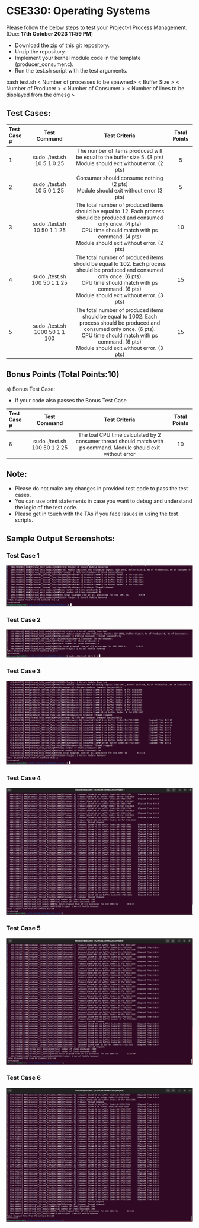 # CSE330: Operating Systems 

Please follow the below steps to test your Project-1 Process Management. (Due: **17th October 2023 11:59 PM**)

- Download the zip of this git repository.
- Unzip the repository.
- Implement your kernel module code in the template (producer\_consumer.c).
- Run the test.sh script with the test arguments. 

bash test.sh < Number of processes to be spawned> < Buffer Size > < Number of Producer > < Number of Consumer > < Number of lines to be displayed from the dmesg >

## Test Cases:

| Test Case #   | Test Command  | Test Criteria  | Total Points |
| :------------- |:-------------:| :-----:|:-----:|
| 1     | sudo ./test.sh 10 5 1 0 25  | The number of items produced will be equal to the buffer size 5. (3 pts)  <br /> Module should exit without error. (2 pts) | 5|
| 2     | sudo ./test.sh 10 5 0 1 25  | Consumer should consume nothing (2 pts) <br /> Module should exit without error (3 pts) | 5|
| 3     | sudo ./test.sh 10 50 1 1 25 | The total number of produced items should be equal to 12. Each process should be produced and consumed only once. (4 pts) <br /> CPU time should match with ps command. (4 pts) <br /> Module should exit without error. (2 pts) | 10 |
| 4     | sudo ./test.sh 100 50 1 1 25 | The total number of produced items should be equal to 102. Each process should be produced and consumed only once. (6 pts) <br /> CPU time should match with ps command. (6 pts)<br /> Module should exit without error. (3 pts) | 15 |
| 5     | sudo ./test.sh 1000 50 1 1 100 | The total number of produced items should be equal to 1002. Each process should be produced and consumed only once. (6 pts). <br /> CPU time should match with ps command. (6 pts) <br /> Module should exit without error. (3 pts) | 15 |

## Bonus Points (Total Points:10)
  
a) Bonus Test Case:
  - If your code also passes the Bonus Test Case

| Test Case #   | Test Command  | Test Criteria  | Total Points |
| :------------- |:-------------:| :-----:|:-----:|
| 6     | sudo ./test.sh 100 50 1 2 25 | The toal CPU time calculated by 2 consumer thread should match with ps command. Module should exit without error  | 10 |

## Note: 
- Please do not make any changes in provided test code to pass the test cases.
- You can use print statements in case you want to debug and understand the logic of the test code.
- Please get in touch with the TAs if you face issues in using the test scripts.

## Sample Output Screenshots:

### Test Case 1
![test_case_1](sample_output/test1.png)

### Test Case 2
![test_case_2](sample_output/test2.png)

### Test Case 3
![test_case_3](sample_output/test3.png)

### Test Case 4
![test_case_4](sample_output/test4.png)

### Test Case 5
![test_case_5](sample_output/test5.png)

### Test Case 6
![test_case_6](sample_output/test6.png)
